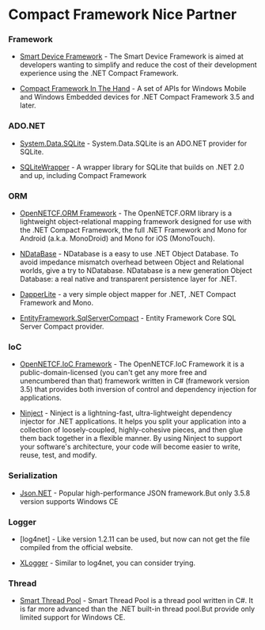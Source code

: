 # Compact Framework Nice Partner

### Framework
* [Smart Device Framework] - The Smart Device Framework is aimed at developers wanting to simplify and reduce the cost of their development experience using the .NET Compact Framework.

* [Compact Framework In The Hand] - A set of APIs for Windows Mobile and Windows Embedded devices for .NET Compact Framework 3.5 and later.

### ADO.NET
* [System.Data.SQLite] - System.Data.SQLite is an ADO.NET provider for SQLite.

* [SQLiteWrapper] - A wrapper library for SQLite that builds on .NET 2.0 and up, including Compact Framework

### ORM
* [OpenNETCF.ORM Framework] - The OpenNETCF.ORM library is a lightweight object-relational mapping framework designed for use with the .NET Compact Framework, the full .NET Framework and Mono for Android (a.k.a. MonoDroid) and Mono for iOS (MonoTouch).

* [NDataBase] - NDatabase is a easy to use .NET Object Database. To avoid impedance mismatch overhead between Object and Relational worlds, give a try to NDatabase. NDatabase is a new generation Object Database: a real native and transparent persistence layer for .NET.

* [DapperLite] - a very simple object mapper for .NET, .NET Compact Framework and Mono.

* [EntityFramework.SqlServerCompact] - Entity Framework Core SQL Server Compact provider.

### IoC
* [OpenNETCF.IoC Framework] - The OpenNETCF.IoC Framework it is a public-domain-licensed (you can't get any more free and unencumbered than that) framework written in C# (framework version 3.5) that provides both inversion of control and dependency injection for applications.

* [Ninject] - Ninject is a lightning-fast, ultra-lightweight dependency injector for .NET applications. It helps you split your application into a collection of loosely-coupled, highly-cohesive pieces, and then glue them back together in a flexible manner. By using Ninject to support your software's architecture, your code will become easier to write, reuse, test, and modify.

### Serialization
* [Json.NET] - Popular high-performance JSON framework.But only 3.5.8 version supports Windows CE

### Logger
* [log4net] - Like version 1.2.11 can be used, but now can not get the file compiled from the official website.

* [XLogger] - Similar to log4net, you can consider trying.

### Thread
* [Smart Thread Pool] - Smart Thread Pool is a thread pool written in C#. It is far more advanced than the .NET built-in thread pool.But provide only limited support for Windows CE.

[//]: # (These are reference links used in the body of this note and get stripped out when the markdown processor does its job. There is no need to format nicely because it shouldn't be seen. Thanks SO - http://stackoverflow.com/questions/4823468/store-comments-in-markdown-syntax)

   [Smart Device Framework]: <http://opennetcf.codeplex.com/>
   [Compact Framework In The Hand]: <http://inthehandcf.codeplex.com/>
   [OpenNETCF.ORM Framework]: <http://orm.codeplex.com/>
   [OpenNETCF.IoC Framework]: <http://ioc.codeplex.com/>
   [Ninject]: <http://www.ninject.org/>
   [Json.NET]: <https://github.com/JamesNK/Newtonsoft.Json/releases/tag/3.5.8>
   [NDataBase]: <http://ndatabase.codeplex.com/>
   [Smart Thread Pool]: <http://smartthreadpool.codeplex.com/releases/view/37796>
   [System.Data.SQLite]: <http://system.data.sqlite.org/index.html/doc/trunk/www/downloads.wiki#sqlite-netFx35-binary-PocketPC-ARM-2008>
   [DapperLite]: <https://github.com/ryankirkman/DapperLite>
   [XLogger]: <https://github.com/lsoft/XLogger>
   [EntityFramework.SqlServerCompact]: <https://github.com/ErikEJ/EntityFramework.SqlServerCompact>
   [SQLiteWrapper]: <https://github.com/riaresults/SQLiteWrapper>
